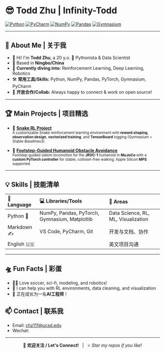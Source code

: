 # 😎 Todd Zhu | Infinity-Todd

[![Python](https://img.shields.io/badge/Python-3776AB?style=flat&logo=python&logoColor=white)]()
[![PyCharm](https://img.shields.io/badge/PyCharm-000000?style=flat&logo=pycharm&logoColor=white)]()
[![NumPy](https://img.shields.io/badge/NumPy-013243?style=flat&logo=numpy&logoColor=white)]()
[![Pandas](https://img.shields.io/badge/Pandas-150458?style=flat&logo=pandas&logoColor=white)]()
[![Gymnasium](https://img.shields.io/badge/Gymnasium-ffcc00?style=flat&logo=OpenAI&logoColor=black)]()

---
## 🚀 About Me | 关于我

- 👋 Hi! I'm **Todd Zhu**, a 20 y.o. 🐍 Pythonista & Data Scientist
- 📍 Based in **Ningbo/China**
- 🧠 **Currently diving into:** Reinforcement Learning, Deep Learning, Robotics
- 🛠️ **常用工具/Skills:** Python, NumPy, Pandas, PyTorch, Gymnasium, PyCharm
- 🔭 **开放合作/Collab:** Always happy to connect & work on open source!

---

## 🏆 Main Projects | 项目精选

- 🐍 [**Snake RL Project**](https://github.com/Infinity-Todd/snake-rl)  
  <sub>A customizable Snake reinforcement learning environment with **reward shaping**, **observation design**, **vectorized training**, and **TensorBoard** logging (Gymnasium + Stable-Baselines3).</sub>

- 🤖 [**Footstep-Guided Humanoid Obstacle Avoidance**](https://github.com/Infinity-Todd/Footstep-Guided-Humanoid-Obstacle-Avoidance)  
  <sub>Footstep-guided slalom locomotion for the **JRVC-1** humanoid in **MuJoCo** with a **custom PyTorch controller** for stable, collision-free walking; Apple Silicon **MPS** supported.</sub>
---
## 💡 Skills | 技能清单

| 🚩 Language  |  💻 Libraries/Tools     | 🧩 Areas         |
| :----------- | :--------------------- | :-------------- |
| Python 🐍    | NumPy, Pandas, PyTorch, Gymnasium, Matplotlib | Data Science, RL, ML, Visualization |
| Markdown ✍️  | VS Code, PyCharm, Git  | 开发与文档、协作 |
| English 🇺🇸  |                        | 英文项目沟通    |

---

## 🛸 Fun Facts | 彩蛋

- 🚴‍♂️ Love soccer, sci-fi, modeling, and robotics!
- 💬 I can help you with RL environments, data cleaning, and visualization
- 🌱 正在成长为一名**AI工程师**！

## 📫 Contact | 联系我

- Email: [chz111@ucsd.edu](mailto:chz111@eucsd.edu)
- Wechat:

---

<div align="center">
  
  👋 **欢迎关注 / Let's Connect!** &nbsp; | &nbsp; ⭐️ _Star my repos if you like!_  

</div>


